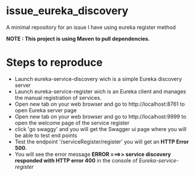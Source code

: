 # issue_eureka_discovery
A minimal repository for an issue I have using eureka register method

**NOTE : This project is using Maven to pull dependencies.**

# Steps to reproduce 
 - Launch eureka-service-discovery wich is a simple Eureka discovery server
 - Launch eureka-service-register wich is an Eureka client and manages the manual registration of services.
 - Open new tab on your web browser and go to http://localhost:8761 to open Eureka server page
 - Open new tab on your web browser and go to http://localhost:9999 to open the welcome page of the service register
 - click 'go swaggy' and you will get the Swagger ui page where you will be able to test end points
 - Test the endpoint '/serviceRegister/register' you will get an **HTTP Error 500**.
 - You will see the error message **ERROR ===>> service discovery responded with HTTP error 400** in the console of *Eureka-service-register*
 
 

